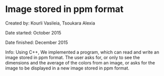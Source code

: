 # Image stored in ppm format

Created by: Kourli Vasileia, Tsoukara Alexia

Date started: October 2015

Date finished: December 2015

Info: Using C++, We implemented a program, which can read and write an image stored in ppm format.
The user asks for, or only to see the dimensions and the average of the colors from an image, or asks for the image
to be displayed in a new image stored in ppm format.
